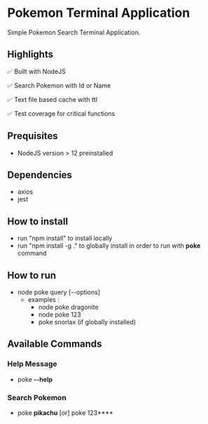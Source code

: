 
# Pokemon Terminal Application

Simple Pokemon Search Terminal Application.

## Highlights
✅ Built with NodeJS

✅ Search Pokemon with Id or Name

✅ Text file based cache with ttl

✅ Test coverage for critical functions

## Prequisites
- NodeJS version > 12 preinstalled

## Dependencies
- axios
- jest

## How to install
- run "npm install" to install locally
- run "npm install -g ." to globally install in order to run with **poke** command

## How to run
- node poke query [--options]
    - examples : 
        - node poke dragonite
        - node poke 123
        - poke snorlax (if globally installed)


## Available Commands
### Help Message
- poke **--help**
### Search Pokemon
- poke **pikachu** [or] poke 123****






